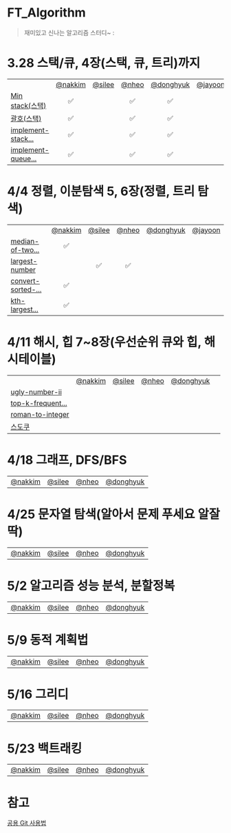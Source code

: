 # FT_Algorithm
> 재미있고 신나는 알고리즘 스터디~ : 
> 
# 3.28 스택/큐, 4장(스택, 큐, 트리)까지
<table>
  <tr>
    <!-- 노션 주소 넣으시면 됩니다 -->
    <td> </td>
    <td align=center><a href="https://carnelian-pen-f2c.notion.site/Stack-Queue-Tree-fbecf48f2d1e44cdad245967b46b4b06">@nakkim</a></td>
    <td align=center><a href="https://github.com/SihunLee-1016">@silee</a></td>
    <td align=center><a href="https://copper-way-3a6.notion.site/943e89496995448da33ebc090d84f469">@nheo</a></td>
    <td align=center><a href="https://graceful-atom-bb0.notion.site/Stack-6f54a284d8564f158f60423e4f316517">@donghyuk</a></td>
    <td align=center><a href="https://jayoon.notion.site/ea7ae9b90d834be0a02b3b84cfb64d8c">@jayoon</a></td>
  </tr>
  
  <!-- Min stack(스택) -->
  <tr align=center>
    <td align=left><a href="https://leetcode.com/problems/min-stack/"> Min stack(스택) </a></td>
    <td id= nakkim  >✅</td>
    <td id= sile    > </td>
    <td id= nheo    >✅</td>
    <td id= donghyuk>✅</td>
    <td id= jayoon  > </td>
  </tr>
  
  <!-- 괄호(스택) -->
  <tr align=center>
    <td align=left><a href="https://leetcode.com/problems/valid-parentheses/"> 괄호(스택) </a></td>
    <td id= nakkim  >✅</td>
    <td id= sile    ></td>
    <td id= nheo    >✅</td>
    <td id= donghyuk>✅</td>
    <td id= jayoon  ></td>
  </tr>
  
  <!-- implement-stack-using-queues -->
  <tr align=center>
    <td align=left><a href="https://leetcode.com/problems/implement-stack-using-queues/">implement-stack...</a></td>
    <td id= nakkim  >✅</td>
    <td id= sile    > </td>
    <td id= nheo    >✅</td>
    <td id= donghyuk>✅</td>
    <td id= jayoon  > </td>
  </tr>
  
  <!-- implement-queue-using-stacks -->
  <tr align=center>
    <td align=left><a href="https://leetcode.com/problems/implement-queue-using-stacks">implement-queue... </a></td>
    <td id= nakkim  >✅</td>
    <td id= sile    > </td>
    <td id= nheo    >✅</td>
    <td id= donghyuk>✅</td>
    <td id= jayoon  > </td>
  </tr>
</table>

# 4/4 정렬, 이분탐색 5, 6장(정렬, 트리 탐색)
<table>
  <tr>
    <!-- 노션 주소 넣으시면 됩니다 -->
    <td> </td>
    <td align=center><a href="https://carnelian-pen-f2c.notion.site/5802c23260b849fb95208cd4e6754a49">@nakkim</a></td>
    <td align=center><a href="https://github.com/SihunLee-1016">@silee</a></td>
    <td align=center><a href="https://copper-way-3a6.notion.site/943e89496995448da33ebc090d84f469">@nheo</a></td>
    <td align=center><a href="https://graceful-atom-bb0.notion.site/Stack-6f54a284d8564f158f60423e4f316517">@donghyuk</a></td>
    <td align=center><a href="https://jayoon.notion.site/ea7ae9b90d834be0a02b3b84cfb64d8c">@jayoon</a></td>
  </tr>
  
  <tr align=center>
    <td align=left><a href="https://leetcode.com/problems/median-of-two-sorted-arrays/">median-of-two...</a></td>
    <td id= nakkim  >✅</td>
    <td id= sile    > </td>
    <td id= nheo    ></td>
    <td id= donghyuk></td>
    <td id= jayoon  > </td>
  </tr>
  
  <tr align=center>
    <td align=left><a href="https://leetcode.com/problems/largest-number/">largest-number</a></td>
    <td id= nakkim  ></td>
    <td id= sile    >✅</td>
    <td id= nheo    >✅</td>
    <td id= donghyuk></td>
    <td id= jayoon  ></td>
  </tr>
  
  <tr align=center>
    <td align=left><a href="https://leetcode.com/problems/convert-sorted-array-to-binary-search-tree/">convert-sorted-...</a></td>
    <td id= nakkim  >✅</td>
    <td id= sile    ></td>
    <td id= nheo    ></td>
    <td id= donghyuk></td>
    <td id= jayoon  ></td>
  </tr>
  
  <tr align=center>
    <td align=left><a href="https://leetcode.com/problems/kth-largest-element-in-an-array/">kth-largest...</a></td>
    <td id= nakkim  >✅</td>
    <td id= sile    ></td>
    <td id= nheo    ></td>
    <td id= donghyuk></td>
    <td id= jayoon  ></td>
  </tr>
</table>
  
# 4/11 해시, 힙 7~8장(우선순위 큐와 힙, 해시테이블)
<table>
  <tr>
                            <!-- 노션 주소 넣으시면 됩니다 -->  
    <td></td>
    <td align=center><a href="https://carnelian-pen-f2c.notion.site/0466bf143d5342c987aa70c12f38c6b1">@nakkim</a></td>
    <td align=center><a href="https://github.com/SihunLee-1016">@silee</a></td>
    <td align=center><a href="https://copper-way-3a6.notion.site/d9b8cebc255a4ba797e21b5bf4c0e929">@nheo</a></td>
    <td align=center><a href="https://github.com/reg0145">@donghyuk</a></td>
  </tr>

  <tr align=center>
    <td align=left><a href="https://leetcode.com/problems/ugly-number-ii/">ugly-number-ii</a></td>
    <td id= nakkim  ></td>
    <td id= sile    ></td>
    <td id= nheo    ></td>
    <td id= donghyuk></td>
    <td id= jayoon  ></td>
  </tr>

  <tr align=center>
    <td align=left><a href="https://leetcode.com/problems/top-k-frequent-elements/">top-k-frequent...</a></td>
    <td id= nakkim  ></td>
    <td id= sile    ></td>
    <td id= nheo    ></td>
    <td id= donghyuk></td>
    <td id= jayoon  ></td>
  </tr>

  <tr align=center>
    <td align=left><a href="https://leetcode.com/problems/roman-to-integer/">roman-to-integer</a></td>
    <td id= nakkim  ></td>
    <td id= sile    ></td>
    <td id= nheo    ></td>
    <td id= donghyuk></td>
    <td id= jayoon  ></td>
  </tr>

  <tr align=center>
    <td align=left><a href="https://leetcode.com/problems/valid-sudoku/">스도쿠</a></td>
    <td id= nakkim  ></td>
    <td id= sile    ></td>
    <td id= nheo    ></td>
    <td id= donghyuk></td>
    <td id= jayoon  ></td>
  </tr>
</table>

# 4/18 그래프, DFS/BFS
<table>
  <tr>
                            <!-- 노션 주소 넣으시면 됩니다 -->    
    <td align=center><a href="https://github.com/rurruur">@nakkim</a></td>
    <td align=center><a href="https://github.com/SihunLee-1016">@silee</a></td>
    <td align=center><a href="https://copper-way-3a6.notion.site/DFS-BFS-1fcd97159ca34efc80371d0af6a1f81d">@nheo</a></td>
    <td align=center><a href="https://github.com/reg0145">@donghyuk</a></td>
  </tr>
</table>

# 4/25 문자열 탐색(알아서 문제 푸세요 알잘딱)
<table>
  <tr>
                            <!-- 노션 주소 넣으시면 됩니다 -->    
    <td align=center><a href="https://github.com/rurruur">@nakkim</a></td>
    <td align=center><a href="https://github.com/SihunLee-1016">@silee</a></td>
    <td align=center><a href="https://copper-way-3a6.notion.site/f6e9c51320ac4bf38fa0d580b7bd382e">@nheo</a></td>
    <td align=center><a href="https://github.com/reg0145">@donghyuk</a></td>
  </tr>
</table>

# 5/2 알고리즘 성능 분석, 분할정복
<table>
  <tr>
                            <!-- 노션 주소 넣으시면 됩니다 -->    
    <td align=center><a href="https://github.com/rurruur">@nakkim</a></td>
    <td align=center><a href="https://github.com/SihunLee-1016">@silee</a></td>
    <td align=center><a href="https://copper-way-3a6.notion.site/069af80915214356a7ab9e8b00367c53">@nheo</a></td>
    <td align=center><a href="https://github.com/reg0145">@donghyuk</a></td>
  </tr>
</table>

# 5/9 동적 계획법
<table>
  <tr>
                            <!-- 노션 주소 넣으시면 됩니다 -->    
    <td align=center><a href="https://github.com/rurruur">@nakkim</a></td>
    <td align=center><a href="https://github.com/SihunLee-1016">@silee</a></td>
    <td align=center><a href="https://copper-way-3a6.notion.site/08b83d82a8dc49a4ab67258379f1a803">@nheo</a></td>
    <td align=center><a href="https://github.com/reg0145">@donghyuk</a></td>
  </tr>
</table>

# 5/16 그리디
<table>
  <tr>
                            <!-- 노션 주소 넣으시면 됩니다 -->    
    <td align=center><a href="https://github.com/rurruur">@nakkim</a></td>
    <td align=center><a href="https://github.com/SihunLee-1016">@silee</a></td>
    <td align=center><a href="https://copper-way-3a6.notion.site/13f038cf655944b5987eab66ae1981eb">@nheo</a></td>
    <td align=center><a href="https://github.com/reg0145">@donghyuk</a></td>
  </tr>
</table>

# 5/23 백트래킹
<table>
  <tr>
                            <!-- 노션 주소 넣으시면 됩니다 -->    
    <td align=center><a href="https://github.com/rurruur">@nakkim</a></td>
    <td align=center><a href="https://github.com/SihunLee-1016">@silee</a></td>
    <td align=center><a href="https://copper-way-3a6.notion.site/7b77444fa0144606ae8a37b17f778b94">@nheo</a></td>
    <td align=center><a href="https://github.com/reg0145">@donghyuk</a></td>
  </tr>
</table>


<!--
- <a href="https://leetcode.com/problems/min-stack/">Min stack(스택)</a>
- <a href="https://leetcode.com/problems/valid-parentheses/">괄호(스택)</a>
- <a href="https://leetcode.com/problems/implement-stack-using-queues/">implement-stack-using-queues</a>
- <a href="https://leetcode.com/problems/implement-queue-using-stacks/">implement-queue-using-stacks</a>
-->

# 참고
<a href="https://copper-way-3a6.notion.site/Git-1802e374315f4ce7a25a8c2971e8c267">공용 Git 사용법</a>
